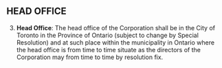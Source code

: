 ## HEAD OFFICE

3. **Head Office**: The head office of the Corporation shall be in the City of Toronto in the Province of Ontario (subject to change by Special Resolution) and at such place within the municipality in Ontario where the head office is from time to time situate as the directors of the Corporation may from time to time by resolution fix.